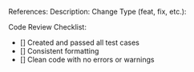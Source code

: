 References:
Description: 
Change Type (feat, fix, etc.): 

Code Review Checklist:
- [] Created and passed all test cases 
- [] Consistent formatting
- [] Clean code with no errors or warnings
